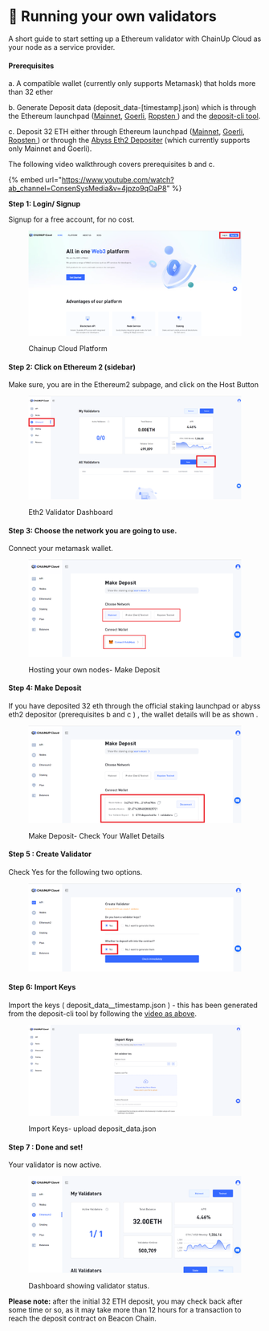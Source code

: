 # 👥 Running your own validators

A short guide to start setting up a Ethereum validator with ChainUp Cloud as your node as a service provider.

#### **Prerequisites**

a. A compatible wallet (currently only supports Metamask) that holds more than 32 ether

b. Generate Deposit data (deposit\_data-\[timestamp].json) which is through the Ethereum launchpad ([Mainnet](https://launchpad.ethereum.org/en/overview), [Goerli](https://goerli.launchpad.ethereum.org/en/), [Ropsten ](https://ropsten.launchpad.ethereum.org/en/)) and the [deposit-cli tool](https://github.com/ethereum/staking-deposit-cli/releases/).&#x20;

c. Deposit 32 ETH either through Ethereum launchpad ([Mainnet](https://launchpad.ethereum.org/en/overview), [Goerli](https://goerli.launchpad.ethereum.org/en/), [Ropsten ](https://ropsten.launchpad.ethereum.org/en/)) or through the [Abyss Eth2 Depositer](https://abyss.finance/eth2depositor) (which currently supports only Mainnet and Goerli).&#x20;



The following video walkthrough covers prerequisites b and c.&#x20;

{% embed url="https://www.youtube.com/watch?ab_channel=ConsenSysMedia&v=4jpzo9qOaP8" %}

**Step 1: Login/ Signup**

Signup for a free account, for no cost.&#x20;

<figure><img src="../../.gitbook/assets/1 (1).png" alt=""><figcaption><p>Chainup Cloud Platform</p></figcaption></figure>

#### **Step 2: Click on Ethereum 2 (sidebar)**

Make sure, you are in the Ethereum2 subpage, and click on the Host Button

<figure><img src="../../.gitbook/assets/2 (1).png" alt=""><figcaption><p>Eth2 Validator Dashboard</p></figcaption></figure>

#### **Step 3: Choose the network you are going to use.** &#x20;

Connect your metamask wallet.&#x20;

<figure><img src="../../.gitbook/assets/15.PNG" alt=""><figcaption><p>Hosting your own nodes- Make Deposit</p></figcaption></figure>

#### Step 4: Make Deposit&#x20;

If you have deposited 32 eth through the official staking launchpad or abyss eth2 depositor (prerequisites b and c ) , the wallet details will be as shown . &#x20;

<figure><img src="../../.gitbook/assets/16.png" alt=""><figcaption><p>Make Deposit- Check Your Wallet Details</p></figcaption></figure>



#### Step 5 : Create Validator

Check Yes for the following two options.&#x20;

<figure><img src="../../.gitbook/assets/14.PNG" alt=""><figcaption></figcaption></figure>



#### Step 6:  Import Keys

Import the keys ( deposit_data\__timestamp.json ) - this has been  generated from the deposit-cli tool by following the [video as above](https://www.youtube.com/watch?v=4jpzo9qOaP8\&ab\_channel=ConsenSysMedia).&#x20;

<figure><img src="../../.gitbook/assets/5.png" alt=""><figcaption><p>Import Keys- upload deposit_data.json </p></figcaption></figure>



#### Step 7 : Done and set!&#x20;

Your validator is now active.&#x20;

<figure><img src="../../.gitbook/assets/12.png" alt=""><figcaption><p>Dashboard showing validator status. </p></figcaption></figure>

**Please note:** after the initial 32 ETH deposit, you may check back after some time or so, as it may take more than 12 hours for a transaction to reach the deposit contract on Beacon Chain.





